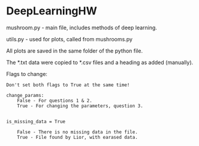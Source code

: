 # DeepLearningHW
mushroom.py - main file, includes methods of deep learning.

utils.py - used for plots, called from mushrooms.py

All plots are saved in the same folder of the python file.

The *.txt data were copied to *.csv files and a heading as added (manually).

Flags to change:
    
    Don't set both flags to True at the same time!

    change_params:
        False - For questions 1 & 2.
        True - For changing the parameters, question 3.


    is_missing_data = True

        False - There is no missing data in the file.
        True - File found by Lior, with earased data.


